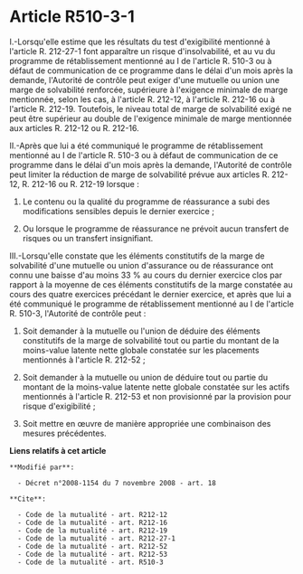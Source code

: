 # Article R510-3-1

I.-Lorsqu'elle estime que les résultats du test d'exigibilité mentionné à l'article R. 212-27-1 font apparaître un risque
d'insolvabilité, et au vu du programme de rétablissement mentionné au I de l'article R. 510-3 ou à défaut de communication de
ce programme dans le délai d'un mois après la demande, l'Autorité de contrôle peut exiger d'une mutuelle ou union une marge
de solvabilité renforcée, supérieure à l'exigence minimale de marge mentionnée, selon les cas, à l'article R. 212-12, à
l'article R. 212-16 ou à l'article R. 212-19. Toutefois, le niveau total de marge de solvabilité exigé ne peut être supérieur
au double de l'exigence minimale de marge mentionnée aux articles R. 212-12 ou R. 212-16. 

II.-Après que lui a été communiqué le programme de rétablissement mentionné au I de l'article R. 510-3 ou à défaut de
communication de ce programme dans le délai d'un mois après la demande, l'Autorité de contrôle peut limiter la réduction de
marge de solvabilité prévue aux articles R. 212-12, R. 212-16 ou R. 212-19 lorsque : 

1. Le contenu ou la qualité du programme de réassurance a subi des modifications sensibles depuis le dernier exercice ; 

2. Ou lorsque le programme de réassurance ne prévoit aucun transfert de risques ou un transfert insignifiant. 

III.-Lorsqu'elle constate que les éléments constitutifs de la marge de solvabilité d'une mutuelle ou union d'assurance ou de
réassurance ont connu une baisse d'au moins 33 % au cours du dernier exercice clos par rapport à la moyenne de ces éléments
constitutifs de la marge constatée au cours des quatre exercices précédant le dernier exercice, et après que lui a été
communiqué le programme de rétablissement mentionné au I de l'article R. 510-3, l'Autorité de contrôle peut : 

1. Soit demander à la mutuelle ou l'union de déduire des éléments constitutifs de la marge de solvabilité tout ou partie du
montant de la moins-value latente nette globale constatée sur les placements mentionnés à l'article R. 212-52 ; 

2. Soit demander à la mutuelle ou union de déduire tout ou partie du montant de la moins-value latente nette globale
constatée sur les actifs mentionnés à l'article R. 212-53 et non provisionné par la provision pour risque d'exigibilité ; 

3. Soit mettre en œuvre de manière appropriée une combinaison des mesures précédentes.

**Liens relatifs à cet article**

	**Modifié par**:

	  - Décret n°2008-1154 du 7 novembre 2008 - art. 18

	**Cite**:

	  - Code de la mutualité - art. R212-12
	  - Code de la mutualité - art. R212-16
	  - Code de la mutualité - art. R212-19
	  - Code de la mutualité - art. R212-27-1
	  - Code de la mutualité - art. R212-52
	  - Code de la mutualité - art. R212-53
	  - Code de la mutualité - art. R510-3

